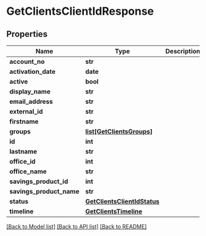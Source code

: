 # GetClientsClientIdResponse

## Properties
Name | Type | Description | Notes
------------ | ------------- | ------------- | -------------
**account_no** | **str** |  | [optional] 
**activation_date** | **date** |  | [optional] 
**active** | **bool** |  | [optional] 
**display_name** | **str** |  | [optional] 
**email_address** | **str** |  | [optional] 
**external_id** | **str** |  | [optional] 
**firstname** | **str** |  | [optional] 
**groups** | [**list[GetClientsGroups]**](GetClientsGroups.md) |  | [optional] 
**id** | **int** |  | [optional] 
**lastname** | **str** |  | [optional] 
**office_id** | **int** |  | [optional] 
**office_name** | **str** |  | [optional] 
**savings_product_id** | **int** |  | [optional] 
**savings_product_name** | **str** |  | [optional] 
**status** | [**GetClientsClientIdStatus**](GetClientsClientIdStatus.md) |  | [optional] 
**timeline** | [**GetClientsTimeline**](GetClientsTimeline.md) |  | [optional] 

[[Back to Model list]](../README.md#documentation-for-models) [[Back to API list]](../README.md#documentation-for-api-endpoints) [[Back to README]](../README.md)

